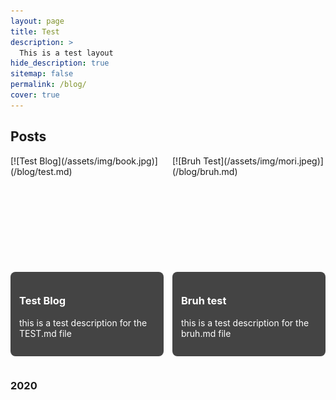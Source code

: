 ```yaml
---
layout: page
title: Test
description: >
  This is a test layout
hide_description: true
sitemap: false
permalink: /blog/
cover: true
---
```


## Posts

<div style="display: flex; flex-wrap: wrap; gap: 1em;">

  <div style="flex: 1 1 calc(50% - 1em); box-sizing: border-box; margin-bottom: 1em;">
    <div style="width: 100%; height: 200px; object-fit: cover;">
      [![Test Blog](/assets/img/book.jpg)](/blog/test.md)
    </div>
    <div style="padding: 1em; background: #444; color: white; border-radius: 8px; margin-top: -1em;">
      <h3>Test Blog</h3>
      <p>this is a test description for the TEST.md file</p>
    </div>
  </div>

  <div style="flex: 1 1 calc(50% - 1em); box-sizing: border-box; margin-bottom: 1em;">
    <div style="width: 100%; height: 200px; object-fit: cover;">
      [![Bruh Test](/assets/img/mori.jpeg)](/blog/bruh.md)
    </div>
    <div style="padding: 1em; background: #444; color: white; border-radius: 8px; margin-top: -1em;">
      <h3>Bruh test</h3>
      <p>this is a test description for the bruh.md file</p>
    </div>
  </div>

</div>

### 2020

<!-- Add more posts for 2020 in a similar way -->


